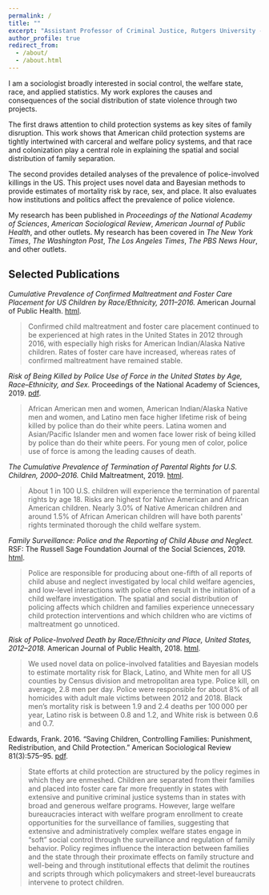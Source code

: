 ```yaml
---
permalink: /
title: ""
excerpt: "Assistant Professor of Criminal Justice, Rutgers University - Newark"
author_profile: true
redirect_from: 
  - /about/
  - /about.html
---
```


<!-- For altmetric and dimensions badges -->
<script type='text/javascript' src='https://d1bxh8uas1mnw7.cloudfront.net/assets/embed.js'></script>

<!-- begin intro -->
I am a sociologist broadly interested in social control, the welfare state, race, and applied statistics. My work explores the causes and consequences of the social distribution of state violence through two projects.

The first draws attention to child protection systems as key sites of family disruption. This work shows that American child protection systems are tightly intertwined with carceral and welfare policy systems, and that race and colonization play a central role in explaining the spatial and social distribution of family separation.

The second provides detailed analyses of the prevalence of police-involved killings in the US. This project uses novel data and Bayesian methods to provide estimates of mortality risk by race, sex, and place. It also evaluates how institutions and politics affect the prevalence of police violence.

My research has been published in *Proceedings of the National Academy of Sciences*, *American Sociological Review*, *American Journal of Public Health*, and other outlets. My research has been covered in *The New York Times*, *The Washington Post*, *The Los Angeles Times*, *The PBS News Hour*, and other outlets.

## Selected Publications

*Cumulative Prevalence of Confirmed Maltreatment and Foster Care Placement for US Children by Race/Ethnicity, 2011–2016.* American Journal of Public Health. [html](https://ajph.aphapublications.org/doi/10.2105/AJPH.2019.305554). 
<span data-badge-popover="right" data-badge-type="2" data-doi="10.2105/AJPH.2019.305554" class="altmetric-embed" style ="display: inline-block"></span> 

> Confirmed child maltreatment and foster care placement continued to be experienced at high rates in the United States in 2012 through 2016, with especially high risks for American Indian/Alaska Native children. Rates of foster care have increased, whereas rates of confirmed maltreatment have remained stable.

*Risk of Being Killed by Police Use of Force in the United States by Age, Race–Ethnicity, and Sex.* Proceedings of the National Academy of Sciences, 2019. [pdf](https://osf.io/preprints/socarxiv/kw9cu/). 
<span data-badge-popover="right" data-badge-type="2" data-doi="10.1073/pnas.1821204116" class="altmetric-embed" style ="display: inline-block"></span> 

>African American men and women, American Indian/Alaska Native men and women, and Latino men face higher lifetime risk of being killed by police than do their white peers. Latina women and Asian/Pacific Islander men and women face lower risk of being killed by police than do their white peers. For young men of color, police use of force is among the leading causes of death.

*The Cumulative Prevalence of Termination of Parental Rights for U.S. Children, 2000–2016.* Child Maltreatment, 2019. [html](https://doi.org/10.1177/1077559519848499). 
<span data-badge-popover="right" data-badge-type="2" data-doi="10.1177/1077559519848499" class="altmetric-embed" style ="display: inline-block"></span>  

>About 1 in 100 U.S. children will experience the termination of parental rights by age 18. Risks are highest for Native American and African American children. Nearly 3.0% of Native American children and around 1.5% of African American children will have both parents' rights terminated thorough the child welfare system. 

*Family Surveillance: Police and the Reporting of Child Abuse and Neglect.* RSF: The Russell Sage Foundation Journal of the Social Sciences, 2019. [html](https://www.rsfjournal.org/content/5/1/50). 
<span data-badge-popover="right" data-badge-type="2" data-doi="10.7758/RSF.2019.5.1.03
" class="altmetric-embed" style ="display: inline-block"></span>  

>Police are responsible for producing about one-fifth of all reports of child abuse and neglect investigated by local child welfare agencies, and low-level interactions with police often result in the initiation of a child welfare investigation. The spatial and social distribution of policing affects which children and families experience unnecessary child protection interventions and which children who are victims of maltreatment go unnoticed.

*Risk of Police-Involved Death by Race/Ethnicity and Place, United States, 2012–2018.* American Journal of Public Health, 2018. [html](https://ajph.aphapublications.org/doi/10.2105/AJPH.2018.304559). 
<span data-badge-popover="right" data-badge-type="2" data-doi="10.2105/AJPH.2018.304559" class="altmetric-embed" style ="display: inline-block"></span>  

> We used novel data on police-involved fatalities and Bayesian models to estimate mortality risk for Black, Latino, and White men for all US counties by Census division and metropolitan area type. Police kill, on average, 2.8 men per day. Police were responsible for about 8% of all homicides with adult male victims between 2012 and 2018. Black men’s mortality risk is between 1.9 and 2.4 deaths per 100 000 per year, Latino risk is between 0.8 and 1.2, and White risk is between 0.6 and 0.7.

Edwards, Frank. 2016. “Saving Children, Controlling Families: Punishment, Redistribution, and Child Protection.” American Sociological Review 81(3):575–95. [pdf](https://osf.io/preprints/socarxiv/47u29/). 
<span data-badge-popover="right" data-badge-type="2" data-doi="10.1177/0003122416638652" class="altmetric-embed" style ="display: inline-block"></span>  

>State efforts at child protection are structured by the policy regimes in which they are enmeshed. Children are separated from their families and placed into foster care far more frequently in states with extensive and punitive criminal justice systems than in states with broad and generous welfare programs. However, large welfare bureaucracies interact with welfare program enrollment to create opportunities for the surveillance of families, suggesting that extensive and administratively complex welfare states engage in “soft” social control through the surveillance and regulation of family behavior. Policy regimes influence the interaction between families and the state through their proximate effects on family structure and well-being and through institutional effects that delimit the routines and scripts through which policymakers and street-level bureaucrats intervene to protect children.



